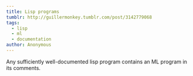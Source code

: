```yaml
---
title: Lisp programs
tumblr: http://guillermonkey.tumblr.com/post/3142779068
tags:
  - lisp
  - ml
  - documentation
author: Anonymous
---
```


Any sufficiently well-documented lisp program contains an ML program in its comments.
